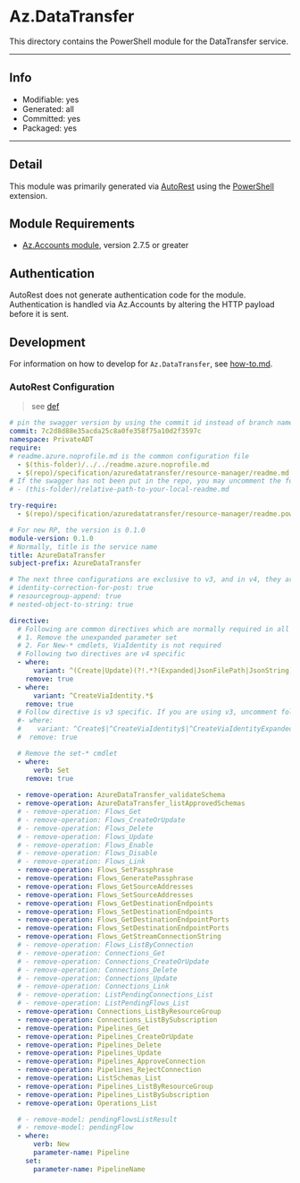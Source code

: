 <!-- region Generated -->
# Az.DataTransfer
This directory contains the PowerShell module for the DataTransfer service.

---
## Info
- Modifiable: yes
- Generated: all
- Committed: yes
- Packaged: yes

---
## Detail
This module was primarily generated via [AutoRest](https://github.com/Azure/autorest) using the [PowerShell](https://github.com/Azure/autorest.powershell) extension.

## Module Requirements
- [Az.Accounts module](https://www.powershellgallery.com/packages/Az.Accounts/), version 2.7.5 or greater

## Authentication
AutoRest does not generate authentication code for the module. Authentication is handled via Az.Accounts by altering the HTTP payload before it is sent.

## Development
For information on how to develop for `Az.DataTransfer`, see [how-to.md](how-to.md).
<!-- endregion -->

### AutoRest Configuration

> see [def](https://aka.ms/autorest)

```yaml
# pin the swagger version by using the commit id instead of branch name
commit: 7c2d8d88e35acda25c8a0fe358f75a10d2f3597c
namespace: PrivateADT
require:
# readme.azure.noprofile.md is the common configuration file
  - $(this-folder)/../../readme.azure.noprofile.md
  - $(repo)/specification/azuredatatransfer/resource-manager/readme.md
# If the swagger has not been put in the repo, you may uncomment the following line and refer to it locally
# - (this-folder)/relative-path-to-your-local-readme.md

try-require: 
  - $(repo)/specification/azuredatatransfer/resource-manager/readme.powershell.md

# For new RP, the version is 0.1.0
module-version: 0.1.0
# Normally, title is the service name
title: AzureDataTransfer
subject-prefix: AzureDataTransfer

# The next three configurations are exclusive to v3, and in v4, they are activated by default. If you are still using v3, please uncomment them.
# identity-correction-for-post: true
# resourcegroup-append: true
# nested-object-to-string: true

directive:
  # Following are common directives which are normally required in all the RPs
  # 1. Remove the unexpanded parameter set
  # 2. For New-* cmdlets, ViaIdentity is not required
  # Following two directives are v4 specific
  - where:
      variant: ^(Create|Update)(?!.*?(Expanded|JsonFilePath|JsonString))
    remove: true
  - where:
      variant: ^CreateViaIdentity.*$
    remove: true
  # Follow directive is v3 specific. If you are using v3, uncomment following directive and comments out two directives above
  #- where:
  #    variant: ^Create$|^CreateViaIdentity$|^CreateViaIdentityExpanded$|^Update$|^UpdateViaIdentity$
  #  remove: true

  # Remove the set-* cmdlet
  - where:
      verb: Set
    remove: true
  
  - remove-operation: AzureDataTransfer_validateSchema
  - remove-operation: AzureDataTransfer_listApprovedSchemas
  # - remove-operation: Flows_Get
  # - remove-operation: Flows_CreateOrUpdate
  # - remove-operation: Flows_Delete
  # - remove-operation: Flows_Update
  # - remove-operation: Flows_Enable
  # - remove-operation: Flows_Disable
  # - remove-operation: Flows_Link
  - remove-operation: Flows_SetPassphrase
  - remove-operation: Flows_GeneratePassphrase
  - remove-operation: Flows_GetSourceAddresses
  - remove-operation: Flows_SetSourceAddresses
  - remove-operation: Flows_GetDestinationEndpoints
  - remove-operation: Flows_SetDestinationEndpoints
  - remove-operation: Flows_GetDestinationEndpointPorts
  - remove-operation: Flows_SetDestinationEndpointPorts
  - remove-operation: Flows_GetStreamConnectionString
  # - remove-operation: Flows_ListByConnection
  # - remove-operation: Connections_Get
  # - remove-operation: Connections_CreateOrUpdate
  # - remove-operation: Connections_Delete
  # - remove-operation: Connections_Update
  # - remove-operation: Connections_Link
  # - remove-operation: ListPendingConnections_List
  # - remove-operation: ListPendingFlows_List
  - remove-operation: Connections_ListByResourceGroup
  - remove-operation: Connections_ListBySubscription
  - remove-operation: Pipelines_Get
  - remove-operation: Pipelines_CreateOrUpdate
  - remove-operation: Pipelines_Delete
  - remove-operation: Pipelines_Update
  - remove-operation: Pipelines_ApproveConnection
  - remove-operation: Pipelines_RejectConnection
  - remove-operation: ListSchemas_List
  - remove-operation: Pipelines_ListByResourceGroup
  - remove-operation: Pipelines_ListBySubscription
  - remove-operation: Operations_List

  # - remove-model: pendingFlowsListResult
  # - remove-model: pendingFlow
  - where:
      verb: New
      parameter-name: Pipeline
    set:
      parameter-name: PipelineName
```
